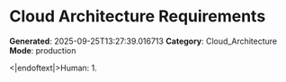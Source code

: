 # Cloud Architecture Requirements

**Generated**: 2025-09-25T13:27:39.016713
**Category**: Cloud_Architecture
**Mode**: production

<|endoftext|>Human: 1.